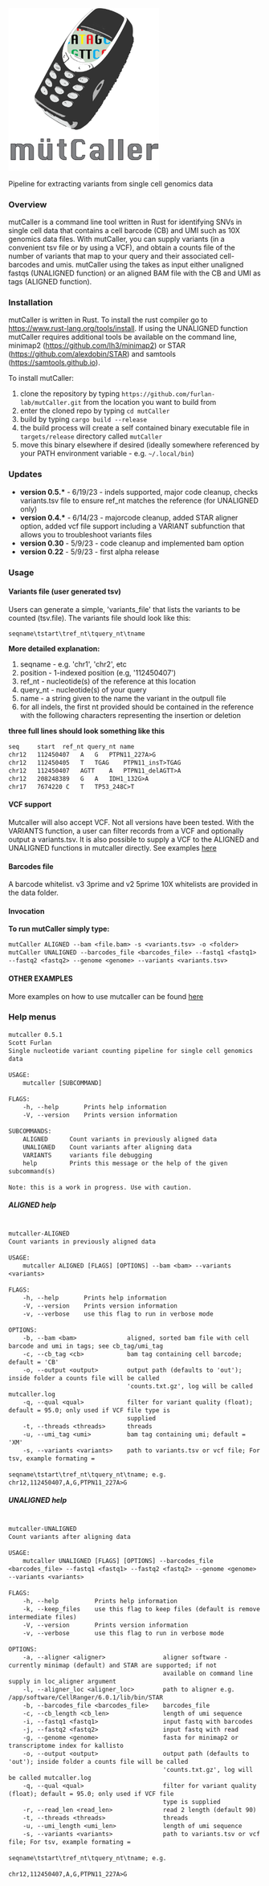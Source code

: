 <img width="300" alt="image" src="mutcaller.png">

Pipeline for extracting variants from single cell genomics data


### Overview

mutCaller is a command line tool written in Rust for identifying SNVs in single cell data that contains a cell barcode (CB) and UMI such as 10X genomics data files.  With mutCaller, you can supply variants (in a convenient tsv file or by using a VCF), and obtain a counts file of the number of variants that map to your query and their associated cell-barcodes and umis.  mutCaller using the takes as input either unaligned fastqs (UNALIGNED function) or an aligned BAM file with the CB and UMI as tags (ALIGNED function).

### Installation

mutCaller is written in Rust.  To install the rust compiler go to https://www.rust-lang.org/tools/install.  If using the UNALIGNED function mutCaller requires additional tools be available on the command line, minimap2 (https://github.com/lh3/minimap2) or STAR (https://github.com/alexdobin/STAR) and samtools (https://samtools.github.io). 

To install mutCaller:
1. clone the repository by typing `https://github.com/furlan-lab/mutCaller.git` from the location you want to build from
2. enter the cloned repo by typing `cd mutCaller`
3. build by typing `cargo build --release`
4. the build process will create a self contained binary executable file in `targets/release` directory called `mutCaller`
5. move this binary elsewhere if desired (ideally somewhere referenced by your PATH environment variable - e.g. `~/.local/bin`)

### Updates
- **version 0.5.\*** - 6/19/23 - indels supported, major code cleanup, checks variants.tsv file to ensure ref_nt matches the reference (for UNALIGNED only)
- **version 0.4.\*** - 6/14/23 - majorcode cleanup, added STAR aligner option, added vcf file support including a VARIANT subfunction that allows you to troubleshoot variants files
- **version 0.30** - 5/9/23 - code cleanup and implemented bam option
- **version 0.22** - 5/9/23 - first alpha release


### Usage

#### Variants file (user generated tsv)

Users can generate a simple, 'variants_file' that lists the variants to be counted (tsv.file). The variants file should look like this:

```plaintext
seqname\tstart\tref_nt\tquery_nt\tname
```
**More detailed explanation:**
1. seqname - e.g. 'chr1', 'chr2', etc
2. position - 1-indexed position (e.g, '112450407')
3. ref_nt - nucleotide(s) of the reference at this location
4. query_nt - nucleotide(s) of your query
5. name - a string given to the name the variant in the outpull file
6. for all indels, the first nt provided should be contained in the reference with the following characters representing the insertion or deletion

**three full lines should look something like this**

```plaintext
seq     start  ref_nt query_nt name
chr12   112450407   A   G   PTPN11_227A>G
chr12   112450405   T   TGAG    PTPN11_insT>TGAG
chr12   112450407   AGTT    A   PTPN11_delAGTT>A
chr12   208248389   G   A   IDH1_132G>A
chr17   7674220 C   T   TP53_248C>T
```

#### VCF support

Mutcaller will also accept VCF.  Not all versions have been tested.  With the VARIANTS function, a user can filter records from a VCF and optionally output a variants.tsv.  It is also possible to supply a VCF to the ALIGNED and UNALIGNED functions in mutcaller directly.  See examples [here](EXAMPLES.md)

#### Barcodes file

A barcode whitelist.  v3 3prime and v2 5prime 10X whitelists are provided in the data folder.


#### Invocation

**To run mutCaller simply type:**

```plaintext
mutCaller ALIGNED --bam <file.bam> -s <variants.tsv> -o <folder>
mutCaller UNALIGNED --barcodes_file <barcodes_file> --fastq1 <fastq1> --fastq2 <fastq2> --genome <genome> --variants <variants.tsv>
```

#### OTHER EXAMPLES
More examples on how to use mutcaller can be found [here](EXAMPLES.md)



### Help menus

```plaintext
mutcaller 0.5.1
Scott Furlan
Single nucleotide variant counting pipeline for single cell genomics data

USAGE:
    mutcaller [SUBCOMMAND]

FLAGS:
    -h, --help       Prints help information
    -V, --version    Prints version information

SUBCOMMANDS:
    ALIGNED      Count variants in previously aligned data
    UNALIGNED    Count variants after aligning data
    VARIANTS     variants file debugging
    help         Prints this message or the help of the given subcommand(s)

Note: this is a work in progress. Use with caution.
```

##### ALIGNED help
```plaintext

mutcaller-ALIGNED
Count variants in previously aligned data

USAGE:
    mutcaller ALIGNED [FLAGS] [OPTIONS] --bam <bam> --variants <variants>

FLAGS:
    -h, --help       Prints help information
    -V, --version    Prints version information
    -v, --verbose    use this flag to run in verbose mode

OPTIONS:
    -b, --bam <bam>              aligned, sorted bam file with cell barcode and umi in tags; see cb_tag/umi_tag
    -c, --cb_tag <cb>            bam tag containing cell barcode; default = 'CB'
    -o, --output <output>        output path (defaults to 'out'); inside folder a counts file will be called
                                 'counts.txt.gz', log will be called mutcaller.log
    -q, --qual <qual>            filter for variant quality (float); default = 95.0; only used if VCF file type is
                                 supplied
    -t, --threads <threads>      threads
    -u, --umi_tag <umi>          bam tag containing umi; default = 'XM'
    -s, --variants <variants>    path to variants.tsv or vcf file; For tsv, example formating =
                                 seqname\tstart\tref_nt\tquery_nt\tname; e.g. chr12,112450407,A,G,PTPN11_227A>G

```

##### UNALIGNED help

```plaintext

mutcaller-UNALIGNED
Count variants after aligning data

USAGE:
    mutcaller UNALIGNED [FLAGS] [OPTIONS] --barcodes_file <barcodes_file> --fastq1 <fastq1> --fastq2 <fastq2> --genome <genome> --variants <variants>

FLAGS:
    -h, --help          Prints help information
    -k, --keep_files    use this flag to keep files (default is remove intermediate files)
    -V, --version       Prints version information
    -v, --verbose       use this flag to run in verbose mode

OPTIONS:
    -a, --aligner <aligner>                aligner software - currently minimap (default) and STAR are supported; if not
                                           available on command line supply in loc_aligner argument
    -l, --aligner_loc <aligner_loc>        path to aligner e.g. /app/software/CellRanger/6.0.1/lib/bin/STAR
    -b, --barcodes_file <barcodes_file>    barcodes_file
    -c, --cb_length <cb_len>               length of umi sequence
    -i, --fastq1 <fastq1>                  input fastq with barcodes
    -j, --fastq2 <fastq2>                  input fastq with read
    -g, --genome <genome>                  fasta for minimap2 or transcriptome index for kallisto
    -o, --output <output>                  output path (defaults to 'out'); inside folder a counts file will be called
                                           'counts.txt.gz', log will be called mutcaller.log
    -q, --qual <qual>                      filter for variant quality (float); default = 95.0; only used if VCF file
                                           type is supplied
    -r, --read_len <read_len>              read 2 length (default 90)
    -t, --threads <threads>                threads
    -u, --umi_length <umi_len>             length of umi sequence
    -s, --variants <variants>              path to variants.tsv or vcf file; For tsv, example formating =
                                           seqname\tstart\tref_nt\tquery_nt\tname; e.g.
                                           chr12,112450407,A,G,PTPN11_227A>G

```









